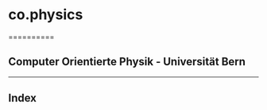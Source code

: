 # co.physics
==========

## Computer Orientierte Physik - Universität Bern
----------------------------------------------

## Index